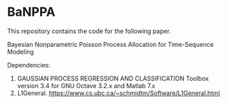 # BaNPPA

This repository contains the code for the following paper.

Bayesian Nonparametric Poisson Process Allocation for Time-Sequence Modeling

Dependencies:
1. GAUSSIAN PROCESS REGRESSION AND CLASSIFICATION Toolbox version 3.4 for GNU Octave 3.2.x and Matlab 7.x
2. L1General. https://www.cs.ubc.ca/~schmidtm/Software/L1General.html


